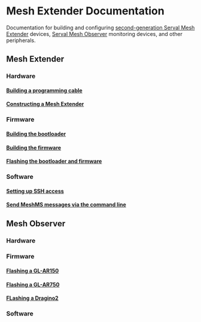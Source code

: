 # Mesh Extender Documentation
Documentation for building and configuring [second-generation Serval Mesh Extender](http://developer.servalproject.org/dokuwiki/doku.php?id=content:meshextender:2ng) devices, [Serval Mesh Observer](http://developer.servalproject.org/dokuwiki/doku.php?id=content:meshobserver:main_page) monitoring devices, and other peripherals.

## Mesh Extender
### Hardware  
#### [Building a programming cable](mesh-extender/hardware/programming-cable.md)
#### [Constructing a Mesh Extender](mesh-extender/hardware/mesh-extender-build-process.md)  

### Firmware  
#### [Building the bootloader](mesh-extender/firmware/mesh-extender-bootloader-build.md)  
#### [Building the firmware](mesh-extender/firmware/mesh-extender-firmware-build.md)  
#### [Flashing the bootloader and firmware](mesh-extender/firmware/mesh-extender-flash-process.md)  

### Software
#### [Setting up SSH access](mesh-extender/software/ssh.md)
#### [Send MeshMS messages via the command line](mesh-extender/software/send-meshms-manually.md)

## Mesh Observer
### Hardware


### Firmware
#### [Flashing a GL-AR150](mesh-observer/firmware/ar150-flash-process.md)
#### [Flashing a GL-AR750](mesh-observer/firmware/ar750-flash-process.md)
#### [FLashing a Dragino2](mesh-observer/firmware/dragino-flash-process.md)

### Software

